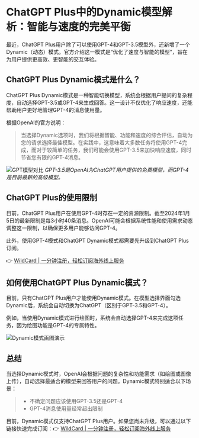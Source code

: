 # ChatGPT Plus中的Dynamic模型解析：智能与速度的完美平衡

最近，ChatGPT Plus用户除了可以使用GPT-4和GPT-3.5模型外，还新增了一个Dynamic（动态）模式。官方介绍这一模式是“优化了速度与智能的模型”，旨在为用户提供更高效、更智能的交互体验。

## ChatGPT Plus Dynamic模式是什么？

ChatGPT Plus Dynamic模式是一种智能切换模型，系统会根据用户提问的复杂程度，自动选择GPT-3.5或GPT-4来生成回答。这一设计不仅优化了响应速度，还能帮助用户更好地管理GPT-4的消息使用量。

根据OpenAI的官方说明：

> 当选择Dynamic选项时，我们将根据智能、功能和速度的综合评估，自动为您的请求选择最佳模型。在实践中，这意味着大多数任务将使用GPT-4完成，而对于较简单的任务，我们可能会使用GPT-3.5来加快响应速度，同时节省您有限的GPT-4消息。

![GPT模型对比](https://bbtdd.com/img/21590487584.webp)
*GPT-3.5是OpenAI为ChatGPT用户提供的免费模型，而GPT-4是目前最新的高级模型。*

## ChatGPT Plus的使用限制

目前，ChatGPT Plus用户在使用GPT-4时存在一定的资源限制。截至2024年1月5日的最新限制是每3小时40条消息。OpenAI可能会根据系统性能和使用需求动态调整这一限制，以确保更多用户能够访问GPT-4。

此外，使用GPT-4模式和ChatGPT Dynamic模式都需要先升级到ChatGPT Plus订阅。

👉 [WildCard | 一分钟注册，轻松订阅海外线上服务](https://bbtdd.com/WildCard)

## 如何使用ChatGPT Plus Dynamic模式？

目前，只有ChatGPT Plus用户才能使用Dynamic模式。在模型选择界面勾选Dynamic后，系统会自动切换为ChatGPT（区别于GPT-3.5和GPT-4）。

例如，当使用Dynamic模式进行绘图时，系统会自动选择GPT-4来完成这项任务，因为绘图功能是GPT-4的专属特性。

![Dynamic模式画图演示](https://bbtdd.com/img/7765779345516.webp)

## 总结

当选择Dynamic模式时，OpenAI会根据问题的复杂性和功能需求（如绘图或图像上传），自动选择最适合的模型来回答用户的问题。Dynamic模式特别适合以下场景：

> - 不确定问题应该使用GPT-3.5还是GPT-4
> - GPT-4消息使用量经常超出限制

目前，Dynamic模式仅支持ChatGPT Plus用户。如果您尚未升级，可以通过以下链接快速完成订阅：👉 [WildCard | 一分钟注册，轻松订阅海外线上服务](https://bbtdd.com/WildCard)